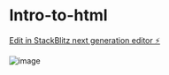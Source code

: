 # Intro-to-html

[Edit in StackBlitz next generation editor ⚡️](https://stackblitz.com/~/github.com/SvetlanaMelin/Intro-to-html)

![image](https://github.com/SvetlanaMelin/Intro-to-html/assets/84378309/7f57b7d1-1056-4a85-98ed-de7d831b4d6b)
